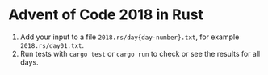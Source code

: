 # Advent of Code 2018 in Rust

1. Add your input to a file `2018.rs/day{day-number}.txt`, for example `2018.rs/day01.txt`.
2. Run tests with `cargo test` or `cargo run` to check or see the results for all days.
